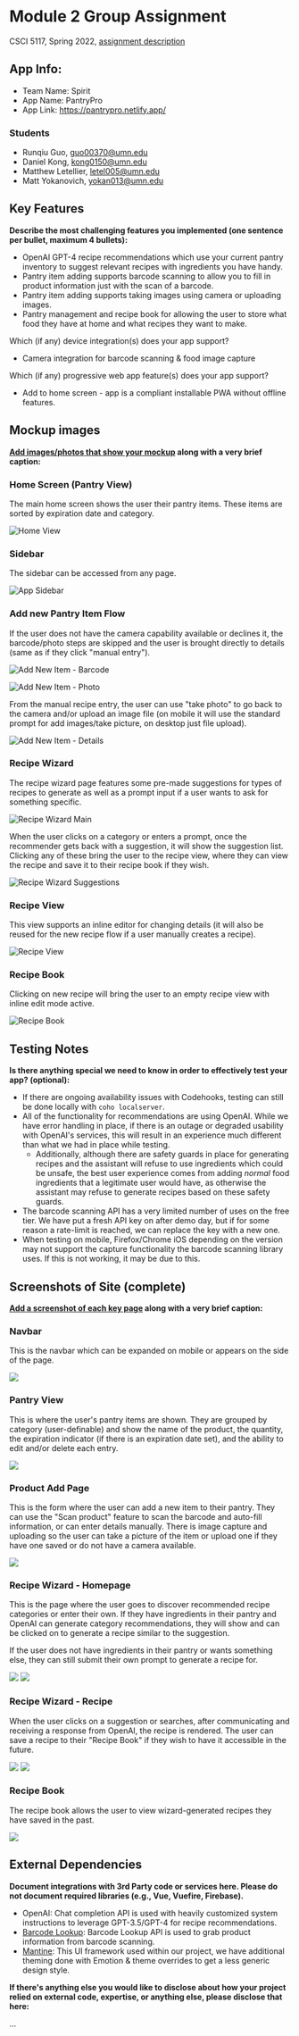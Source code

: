 # Module 2 Group Assignment

CSCI 5117, Spring 2022, [assignment description](https://canvas.umn.edu/courses/355584/pages/project-2)

## App Info:

* Team Name: Spirit
* App Name: PantryPro
* App Link: <https://pantrypro.netlify.app/>

### Students

* Runqiu Guo, guo00370@umn.edu
* Daniel Kong, kong0150@umn.edu
* Matthew Letellier, letel005@umn.edu
* Matt Yokanovich, yokan013@umn.edu


## Key Features

**Describe the most challenging features you implemented
(one sentence per bullet, maximum 4 bullets):**

* OpenAI GPT-4 recipe recommendations which use your current pantry inventory to suggest relevant recipes with ingredients you have handy.
* Pantry item adding supports barcode scanning to allow you to fill in product information just with the scan of a barcode.
* Pantry item adding supports taking images using camera or uploading images.
* Pantry management and recipe  book for allowing the user to store what food they have at home and what recipes they want to make.

Which (if any) device integration(s) does your app support?

* Camera integration for barcode scanning & food image capture

Which (if any) progressive web app feature(s) does your app support?

* Add to home screen - app is a compliant installable PWA without offline features.



## Mockup images

**[Add images/photos that show your mockup](https://stackoverflow.com/questions/10189356/how-to-add-screenshot-to-readmes-in-github-repository) along with a very brief caption:**

### Home Screen (Pantry View)

The main home screen shows the user their pantry items. These items are sorted by expiration date and category.

![Home View](mockup-images/pantry-home.png)

### Sidebar

The sidebar can be accessed from any page.

![App Sidebar](mockup-images/app-sidebar.png)

### Add new Pantry Item Flow

If the user does not have the camera capability available or declines it, the barcode/photo steps are skipped and the user is brought directly to details (same as if they click "manual entry").

![Add New Item - Barcode](mockup-images/add-item-barcode.png)

![Add New Item - Photo](mockup-images/add-item-picture.png)

From the manual recipe entry, the user can use "take photo" to go back to the camera and/or upload an image file (on mobile it will use the standard prompt for add images/take picture, on desktop just file upload).

![Add New Item - Details](mockup-images/add-item-manual.png)

### Recipe Wizard

The recipe wizard page features some pre-made suggestions for types of recipes to generate as well as a prompt input if a user wants to ask for something specific.

![Recipe Wizard Main](mockup-images/recipe-wizard-home.png)

When the user clicks on a category or enters a prompt, once the recommender gets back with a suggestion, it will show the suggestion list. Clicking any of these bring the user to the recipe view, where they can view the recipe and save it to their recipe book if they wish.

![Recipe Wizard Suggestions](mockup-images/recipe-wizard-suggestions.png)

### Recipe View 

This view supports an inline editor for changing details (it will also be reused for the new recipe flow if a user manually creates a recipe).

![Recipe View](mockup-images/recipe-view.png)


### Recipe Book

Clicking on new recipe will bring the user to an empty recipe view with inline edit mode active.

![Recipe Book](mockup-images/)


## Testing Notes

**Is there anything special we need to know in order to effectively test your app? (optional):**

* If there are ongoing availability issues with Codehooks, testing can still be done locally with ``coho localserver``.
* All of the functionality for recommendations are using OpenAI. While we have error handling in place, if there is an outage or degraded usability with OpenAI's services, this will result in an experience much different than what we had in place while testing.
  * Additionally, although there are safety guards in place for generating recipes and the assistant will refuse to use ingredients which could be unsafe, the best user experience comes from adding *normal* food ingredients that a legitimate user would have, as otherwise the assistant may refuse to generate recipes based on these safety guards.
* The barcode scanning API has a very limited number of uses on the free tier. We have put a fresh API key on after demo day, but if for some reason a rate-limit is reached, we can replace the key with a new one.
* When testing on mobile, Firefox/Chrome iOS depending on the version may not support the capture functionality the barcode scanning library uses. If this is not working, it may be due to this.


## Screenshots of Site (complete)

**[Add a screenshot of each key page](https://stackoverflow.com/questions/10189356/how-to-add-screenshot-to-readmes-in-github-repository)
along with a very brief caption:**

### Navbar

This is the navbar which can be expanded on mobile or appears on the side of the page.

![](screenshots/navbar.png)

### Pantry View

This is where the user's pantry items are shown. They are grouped by category (user-definable) and show the name of the product, the quantity, the expiration indicator (if there is an expiration date set), and the ability to edit and/or delete each entry.

![](screenshots/pantry-view-with-products.png)

### Product Add Page

This is the form where the user can add a new item to their pantry. They can use the "Scan product" feature to scan the barcode and auto-fill information, or can enter details manually. There is image capture and uploading so the user can take a picture of the item or upload one if they have one saved or do not have a camera available.

![](screenshots/product-add-details.png)


### Recipe Wizard - Homepage

This is the page where the user goes to discover recommended recipe categories or enter their own. If they have ingredients in their pantry and OpenAI can generate category recommendations, they will show and can be clicked on to generate a recipe similar to the suggestion.

If the user does not have ingredients in their pantry or wants something else, they can still submit their own prompt to generate a recipe for.

![](screenshots/wizard-no-recommendations.png)
![](screenshots/wizard-recommendations.png)

### Recipe Wizard - Recipe

When the user clicks on a suggestion or searches, after communicating and receiving a response from OpenAI, the recipe is rendered. The user can save a recipe to their "Recipe Book" if they wish to have it accessible in the future.

![](screenshots/wizard-loading.png)
![](screenshots/wizard-recipe-with-save.png)

### Recipe Book

The recipe book allows the user to view wizard-generated recipes they have saved in the past.

![](screenshots/recipe-book.png)


## External Dependencies

**Document integrations with 3rd Party code or services here.
Please do not document required libraries (e.g., Vue, Vuefire, Firebase).**

* OpenAI: Chat completion API is used with heavily customized system instructions to leverage GPT-3.5/GPT-4 for recipe recommendations.
* [Barcode Lookup](https://www.barcodelookup.com/): Barcode Lookup API is used to grab product information from barcode scanning.
* [Mantine](https://mantine.dev/): This UI framework used within our project, we have additional theming done with Emotion & theme overrides to get a less generic design style. 

**If there's anything else you would like to disclose about how your project
relied on external code, expertise, or anything else, please disclose that
here:**

...
